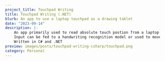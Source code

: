 ```yaml
---
project_title: Touchpad Writing
title: Touchpad Writing (.NET)
blurb: An app to use a laptop touchpad as a drawing tablet 
date: "2023-09-14"
description: |-
    An app primarily used to read absolute touch postion from a laptop trackpad. 
    Input can be fed to a handwriting recognition model or used to move the mouse.
    Written in C# and .NET
preview: images/posts/touchpad-writing-csharp/touchpad.png
category: Personal
---
```

